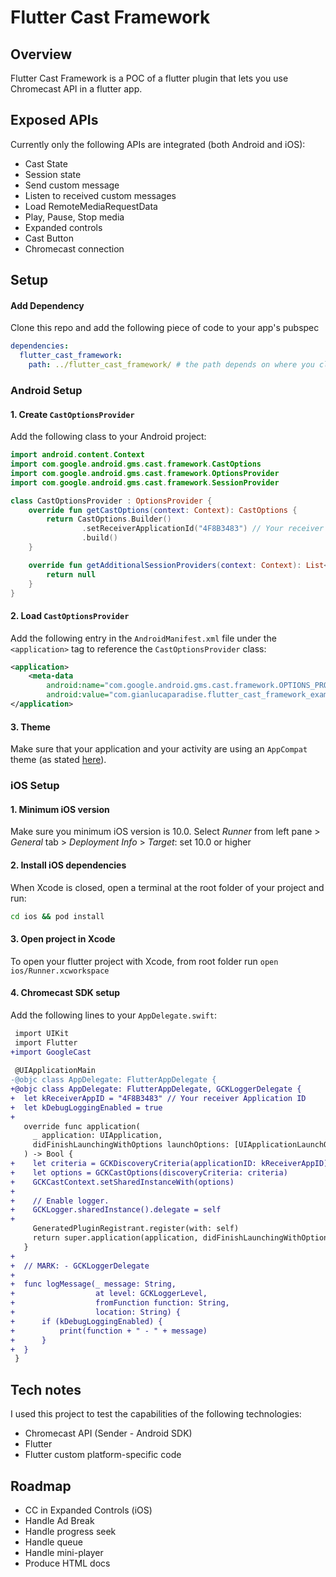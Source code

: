 # Flutter Cast Framework

## Overview

Flutter Cast Framework is a POC of a flutter plugin that lets you use Chromecast API in a flutter app.

## Exposed APIs

Currently only the following APIs are integrated (both Android and iOS):

* Cast State
* Session state
* Send custom message
* Listen to received custom messages
* Load RemoteMediaRequestData
* Play, Pause, Stop media
* Expanded controls
* Cast Button
* Chromecast connection

## Setup

#### Add Dependency

Clone this repo and add the following piece of code to your app's pubspec

```yaml
dependencies:
  flutter_cast_framework:
    path: ../flutter_cast_framework/ # the path depends on where you cloned this repo
```

### Android Setup

#### 1. Create `CastOptionsProvider`

Add the following class to your Android project:

```kotlin
import android.content.Context
import com.google.android.gms.cast.framework.CastOptions
import com.google.android.gms.cast.framework.OptionsProvider
import com.google.android.gms.cast.framework.SessionProvider

class CastOptionsProvider : OptionsProvider {
    override fun getCastOptions(context: Context): CastOptions {
        return CastOptions.Builder()
                .setReceiverApplicationId("4F8B3483") // Your receiver Application ID
                .build()
    }

    override fun getAdditionalSessionProviders(context: Context): List<SessionProvider>? {
        return null
    }
}
```

#### 2. Load `CastOptionsProvider`

Add the following entry in the `AndroidManifest.xml` file under the `<application>` tag to reference the `CastOptionsProvider` class:

```xml
<application>
    <meta-data
        android:name="com.google.android.gms.cast.framework.OPTIONS_PROVIDER_CLASS_NAME"
        android:value="com.gianlucaparadise.flutter_cast_framework_example.CastOptionsProvider" />
</application>
```

#### 3. Theme

Make sure that your application and your activity are using an `AppCompat` theme (as stated [here](https://developers.google.com/cast/docs/android_sender/integrate#androidtheme)).

### iOS Setup

#### 1. Minimum iOS version

Make sure you minimum iOS version is 10.0.
Select *Runner* from left pane > *General* tab > *Deployment Info* > *Target*: set 10.0 or higher

#### 2. Install iOS dependencies

When Xcode is closed, open a terminal at the root folder of your project and run:

```bash
cd ios && pod install
```

#### 3. Open project in Xcode

To open your flutter project with Xcode, from root folder run `open ios/Runner.xcworkspace`

#### 4. Chromecast SDK setup

Add the following lines to your `AppDelegate.swift`:

```diff
 import UIKit
 import Flutter
+import GoogleCast
 
 @UIApplicationMain
-@objc class AppDelegate: FlutterAppDelegate {
+@objc class AppDelegate: FlutterAppDelegate, GCKLoggerDelegate {
+  let kReceiverAppID = "4F8B3483" // Your receiver Application ID
+  let kDebugLoggingEnabled = true
+  
   override func application(
     _ application: UIApplication,
     didFinishLaunchingWithOptions launchOptions: [UIApplicationLaunchOptionsKey: Any]?
   ) -> Bool {
+    let criteria = GCKDiscoveryCriteria(applicationID: kReceiverAppID)
+    let options = GCKCastOptions(discoveryCriteria: criteria)
+    GCKCastContext.setSharedInstanceWith(options)
+
+    // Enable logger.
+    GCKLogger.sharedInstance().delegate = self
+    
     GeneratedPluginRegistrant.register(with: self)
     return super.application(application, didFinishLaunchingWithOptions: launchOptions)
   }
+  
+  // MARK: - GCKLoggerDelegate
+  
+  func logMessage(_ message: String,
+                  at level: GCKLoggerLevel,
+                  fromFunction function: String,
+                  location: String) {
+      if (kDebugLoggingEnabled) {
+          print(function + " - " + message)
+      }
+  }
 }
```

## Tech notes

I used this project to test the capabilities of the following technologies:

* Chromecast API (Sender - Android SDK)
* Flutter
* Flutter custom platform-specific code

## Roadmap

* CC in Expanded Controls (iOS)
* Handle Ad Break
* Handle progress seek
* Handle queue
* Handle mini-player
* Produce HTML docs
